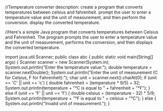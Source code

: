 //Temperature converter description: create a program that converts temperatures between celsius and fahrenheit. prompt the user to enter a temperature value and the unit of measurement, and then perform the conversion. display the converted temperature. 


//Here's a simple Java program that converts temperatures between Celsius and Fahrenheit. The program prompts the user to enter a temperature value and the unit of measurement, performs the conversion, and then displays the converted temperature.


import java.util.Scanner;
public class abc {
    public static void main(String[] args) {
        Scanner scanner = new Scanner(System.in);
System.out.println("Enter the temperature value:");
        double temperature = scanner.nextDouble();
 System.out.println("Enter the unit of measurement (C for Celsius, F for Fahrenheit):");
        char unit = scanner.next().charAt(0);
 if (unit == 'C' || unit == 'c') {
            double fahrenheit = (temperature * 9/5) + 32;
            System.out.println(temperature + "°C is equal to " + fahrenheit + "°F");
        } else if (unit == 'F' || unit == 'f') {
            double celsius = (temperature - 32) * 5/9;
            System.out.println(temperature + "°F is equal to " + celsius + "°C");
        } else {
            System.out.println("Invalid unit of measurement.");
        }


